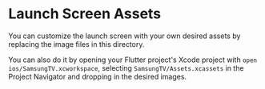 # Launch Screen Assets

You can customize the launch screen with your own desired assets by replacing the image files in this directory.

You can also do it by opening your Flutter project's Xcode project with `open ios/SamsungTV.xcworkspace`, selecting `SamsungTV/Assets.xcassets` in the Project Navigator and dropping in the desired images.